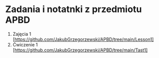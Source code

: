 # Zadania i notatnki z przedmiotu APBD

1. Zajęcia 1 [https://github.com/JakubGrzegorzewski/APBD/tree/main/Lesson1]
2. Ćwiczenie 1 [https://github.com/JakubGrzegorzewski/APBD/tree/main/Tast1] 
